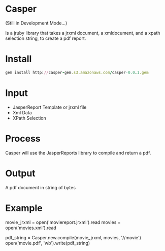 # Casper

(Still in Development Mode...)

Is a jruby library that takes a jrxml document, a xmldocument, and a xpath selection string, to create a pdf report.

# Install

``` ruby
gem install http://casper-gem.s3.amazonaws.com/casper-0.0.1.gem
```

# Input

* JasperReport Template or jrxml file
* Xml Data
* XPath Selection

# Process

Casper will use the JasperReports library to compile and return a pdf.

# Output

A pdf document in string of bytes

# Example

movie_jrxml = open('moviereport.jrxml').read
movies = open('movies.xml').read

pdf_string = Casper.new.compile(movie_jrxml, movies, '//movie')
open('movie.pdf', 'wb').write(pdf_string)


